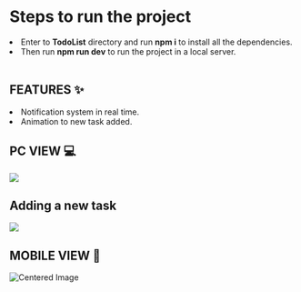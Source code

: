 <h1>Steps to run the project</h1>
<li>Enter to <strong>TodoList</strong> directory and run <strong>npm i</strong> to install all the dependencies.</li>
<li>Then run <strong>npm run dev</strong> to run the project in a local server.</li>
<br />

<h2>FEATURES ✨</h2>
<li>Notification system in real time.</li>
<li>Animation to new task added.</li>

<h2>PC VIEW 💻</h2>
<img src="https://github.com/JoseLopezSolis/TodoList/assets/77039326/b89d9d9f-2c46-4351-90b0-cd001f43aad9">

<h2>Adding a new task</h2>
<img src="https://github.com/JoseLopezSolis/TodoList/assets/77039326/233ab245-b724-434f-8996-4117bc8e85e7">

<h2>MOBILE VIEW 📱</h2>
<img src="https://github.com/JoseLopezSolis/TodoList/assets/77039326/2c686ecb-e903-4a21-a885-bef22d70b06c" alt="Centered Image" style="display: block; margin: 0 auto;">
